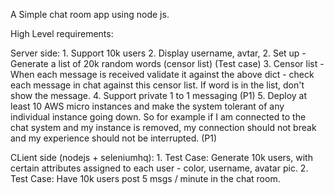 A Simple chat room app using node js. 

High Level requirements:

Server side:
	1. Support 10k users
	2. Display username, avtar, 
	2. Set up -  Generate a list of 20k random words (censor list)  (Test case)
	3. Censor list - When each message is received validate it against the above dict - check each message in chat against this censor list. If word is in the list, don't show the message.
	4. Support private 1 to 1 messaging (P1)
	5. Deploy at least 10 AWS micro instances and make the system tolerant of any individual instance going down. So for example if I am connected to the chat system and my instance is removed, my connection should not break and my experience should not be interrupted. (P1) 

CLient side (nodejs + seleniumhq):
 	1.	Test Case: Generate 10k users, with certain attributes assigned to each user - color, username, avatar pic.
 	2. Test Case: Have  10k users post 5 msgs / minute in the chat room.

 
